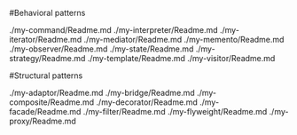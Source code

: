 #Behavioral patterns

./my-command/Readme.md
./my-interpreter/Readme.md
./my-iterator/Readme.md
./my-mediator/Readme.md
./my-memento/Readme.md
./my-observer/Readme.md
./my-state/Readme.md
./my-strategy/Readme.md
./my-template/Readme.md
./my-visitor/Readme.md

#Structural patterns

./my-adaptor/Readme.md
./my-bridge/Readme.md
./my-composite/Readme.md
./my-decorator/Readme.md
./my-facade/Readme.md
./my-filter/Readme.md
./my-flyweight/Readme.md
./my-proxy/Readme.md

